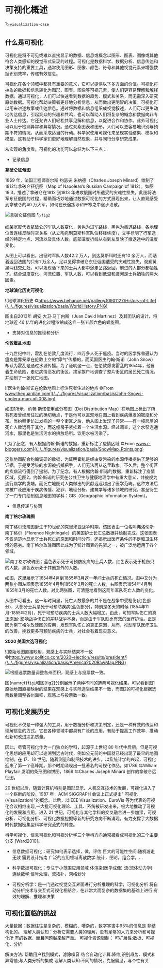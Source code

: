 # 可视化概述
:label:`visualization-case`

## 什么是可视化

可视化是将不可见或难以直接显示的数据、信息或概念以图形、图表、图像或其他符合人类感知的视觉形式呈现的过程。可视化是数据科学、数据分析、信息传达和决策支持的重要工具，通常使用图形、图像、颜色、符号和其他视觉元素来增强数据识别效率，传递有效信息。

可视化在各个领域中都具有重要的意义，它可以提供以下多方面的价值。可视化将抽象的数据和信息转化为图形、图表、图像等可视元素，使人们更容易理解和解释数据。通过可视化，人们可以快速看到数据的趋势、模式和关系，而无需深入研究原始数据。可视化帮助决策者更好地分析信息，从而做出更明智的决策。可视化可以用来讲述故事或传达信息。通过将数据和信息组织成视觉叙述，人们可以更生动地传达信息，引起观众的兴趣和共鸣，也可以帮助人们将复杂的概念和数据向非专业人士传达。它还允许人们轻松共享见解和信息，以促进合作和协作。此外可视化可以用于检测异常和异常情况。通过观察图表和图形，人们可以更容易地识别与预期不符的情况，从而采取适当的行动。科学家使用可视化来呈现实验结果、模拟和模型。这有助于科学家们更好地理解自然现象，并与同行分享研究成果。


从宏观的角度看，可视化的功能可以总结为以下三点：

- 记录信息

**拿破仑征俄图**

1869 年，法国工程师查尔斯·约瑟夫·米纳德（Charles Joseph Minard）绘制了1812年拿破仑征俄图（Map of Napolean’s Russian Campaign of 1812），如图19.3，描述了拿破仑在1812 到1813 年进攻俄国时所遭受的灾难性损失。此图将法军东征俄国的过程，精确而巧妙地通过数据可视化的方式展现出来，让人直观感受到拿破仑的40 万大军，如何在长途跋涉和严寒之中逐步溃散。

![拿破仑征俄图](/../../figures/visualization/basis/Sankey0.png)
:label:`fig2`

线条宽度代表拿破仑的军队人数变化，黄色为进军路线，黑色为撤退路线．各地理位置连线反映时空关系（从立陶宛到莫斯科军队位移经纬度），文字标明了行军途经的特定地点、河流以及具体人数。底部温度折线从右到左反映了撤退途中的温度变化。

从图上可以看出，出征时军队人数42.2 万人，到达莫斯科时还有10 余万人，而活着返回法国的只有1 万余人，足以见得拿破仑东征俄国遭受的灾难性损失。观察黄黑两线交汇处，可以发现活下来的士兵大都中途走岔路返回，前进的大部分都牺牲了。结合温度变化、河流位置、军队人数，可以看到低温和渡河是士兵牺牲的两大因素。

**地球演化历史可视化**

![地球演化历史 ©https://www.behance.net/gallery/10901127/History-of-Life](/../../figures/visualization/basis/WorldHistory.PNG)

图出自2013年 胡安·大卫·马丁内斯（Juan David Martinez）及其团队的设计，将地球近 46 亿年的进化过程浓缩成这样一张五颜六色的螺旋图。


- 支持对信息的推理和分析

**伦敦霍乱地图**

十九世纪中叶，霍乱在伦敦几度流行，四万多人死于瘟疫。当时的医学界普遍认为瘟疫是靠笼罩在伦敦上空的“瘴气”传播的，而英国医生约翰·斯诺（John Snow）却认为霍乱是通过水源传播。为了证明这一点，在伦敦爆发霍乱的1854年，他冒着生命危险，走进病情高发的街区，挨家挨户地调查了整片街区的居民死亡情况，并绘制了一张死亡地图。

![医生约翰·斯诺在伦敦地图上标注死者住过的地点 ©From www.theguardian.com](/../../figures/visualization/basis/John-Snows-cholera-map-of-008.jpg)

如图1所示，约翰·斯诺使用点分布图（Dot Distribution Map）在地图上标出了所有死者曾经居住过的确切地点，于是他可以直观地在图上看到疾病爆发的密度和分布。当约翰走访过发病的一整个街区之后，他从图上发现了异常——有一幢房屋的死亡人数远高于其他，而这幢房子紧挨着一个生活水源。经过调查，这个水泵连通河水，那里也是生活污水的排放场所。饮用水被污染了。

![为了纪念，有人根据约翰·斯诺的数据，重新标注了疫情区域 ©From www.r-bloggers.com](/../../figures/visualization/basis/SnowMap_Points.png)

这张地图配合约翰调研的数据，为证明霍乱是经由受污染的水源传播提供了足够的证据。于是受污染的水源被拆掉把手，人们无法再从这里取水。不久后，整个街区的疾病流行得到了遏制。为了纪念，有人根据约翰·斯诺的数据，重新标注了疫情区域，见图2。约翰·斯诺的研究在公共卫生与健康地理学中有重大意义，并被视为流行病学的发端。而死亡地图对人类做出的贡献远远超出了医学范畴。这种方法后来被广泛应用于疾病传播、犯罪、地理分析、建筑学等诸多领域的研究，甚至衍生了一门专门绘制信息地图的学科：GIS（Geographic Information System）。


- 信息传递与协同

**南丁格尔玫瑰图**

南丁格尔玫瑰图诞生于19世纪的克里米亚战争时期，该图表由一位名叫弗洛伦斯·南丁格尔（Florence Nightingale）的英国护士长汇总数据并绘制完成。这张图表不仅清楚地显示了士兵死亡的原因和时间分布，还揭示出医疗条件的不足和卫生环境的恶劣。南丁格尔玫瑰图因此成为了统计图表的先驱之一，被广泛地运用于各个领域。

![南丁格尔玫瑰图；蓝色表示死于可预防疾病的士兵人数，红色表示死于枪伤只的人数，黑色表示死于其他意外的人数。](/../../figures/visualization/basis/DiagArmy.png)

如图，这里展示了1854年4月到1855年3月这一年间士兵的死亡情况。图中又分为两张小图左图表示1855年4月到1856年3月的死亡人数，右图表示1854年4月到1855年3月的死亡人数。对比两张图，可清楚地看到这两年军队死亡人数的变化。

从图中可看出，这一年时间里，死亡人数最多的并不是在战争中受枪伤(红色部分)，大部分士兵是死于可预防疾病(蓝色部分)，特别是冬天的时候 (1854年11月-1855年2月)，死于可预防疾病的士兵人数大幅增加。由此，可知军队伤亡的真正原因: 影响战争伤亡的并非战争本身，而是由于军队缺乏有效的医疗护理。正是因为南丁格尔玫瑰图的应用，发现军队伤亡的真正原因，从而，推动军队医疗卫生的改善，挽救更多可预防疾病的士兵，对社会有着现实意义。

**2020 美国大选可视化**

![原始地图直接映射，观感上与实际结果不一致 ©https://www.politico.com/2020-election/results/president/](/../../figures/visualization/basis/America2020RawMap.PNG)


![根据选票数量调整各州面积，观感上与投票数一致。](/../../figures/visualization/basis/Americs2020CountMap.PNG)

图{numref}`fig1`和图[fig2]分别展示了两种不同的选票可视化结果，可以看到图1原始地图直接映射的结果在观感上与实际选举结果不一致，而图2的可视化根据选票数量调整各州面积，观感上与投票数一致。



## 可视化发展历史

可视化不仅是一种强大的工具，用于数据分析和决策制定，还是一种有效的传达和理解信息的方式。它在各种领域中都具有广泛的应用，有助于提高工作效率、推动创新和改进决策质量。

因此，尽管可视化作为一门独立的学科，起源于上世纪 80 年代中后期。但是可视化思想的应用却可以追溯到远古时代，例如公元前的中国就已经出现了最早的地图绘制。在 17、18 世纪，随着测量和制图技术的进步，以及统计学的兴起，可视化迎来了第一个高峰期。那个时期涌现出一批著名的可视化作品，如1786 年William Playfair 发明的条形图和饼图，1869 年Charles Joseph Minard 创作的拿破仑远征图。

20 世纪以后，随着计算机特别是图形显示、人机交互技术的发展，可视化进入了一个崭新的阶段。1987 年，ACM SIGGRAPH 会议上正式提出" 可视化(Visualization)"的概念。此后，以IEEE Visualization、EuroVis 等为代表的可视化会议相继出现,一大批可视化理论、工具、系统被研发出来，极大地推动了可视化的发展和应用。进入 21 世纪，可视化与其他学科的交叉融合进一步加深，可视分析、可视化分析、可视化数据挖掘等新的研究方向不断涌现，有力支撑了大数据时代数据密集型科学研究范式的转变。

科学可视化、信息可视化和可视分析学三个学科方向通常被看成可视化的三个主要分支 [Ward2010]。
- 信息数据可视化：研究如何表示选择，做，评估
巨大的可能性空间:随机游走无效
需要设计指南
广泛的应用领域离散数学:统计，图论，组合学，…

- 科学数据可视化：专注于小范围应用领域
体渲染(医学成像)
流(流体动力学)
连续数学:信号处理，流拓扑，网格划分

- 可视分析学：是一门通过视觉交互界面进行分析推理的科学，可视化分析
将自动分析技术与交互式可视化相结合，在非常大而复杂的数据集的基础上进行
有效的理解、推理和决策


## 可视化面临的挑战

大量数据：数据往往是复杂的、模糊的、嘈杂的，数字宇宙中95%的信息是
非结构化的。
理解人类认知：分析它需要人类的理解，没有足够的人力来分析和可视化所
有的数据，而且问题越来越严重。
可视化资源限制：
可扩展性:数据、可视化、分析

解决方法:
帮助用户找到模式，滤除噪音
结合自动化计算:降维;识别趋势、模式和异常值;与人类分析的集成
理解人类认知:不同的情况，克服偏见，与个性有关